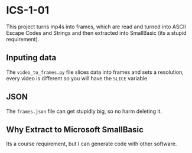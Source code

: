 # ICS-1-01
This project turns mp4s into frames, which are read and turned into ASCII Escape Codes and Strings and then extracted into SmallBasic (its a stupid requirement).

## Inputing data
The `video_to_frames.py` file slices data into frames and sets a resolution, every video is different so you will have the `SLICE` variable.

## JSON
The `frames.json` file can get stupidly big, so no harm deleting it.

## Why Extract to Microsoft SmallBasic
Its a course requirement, but I can generate code with other software.